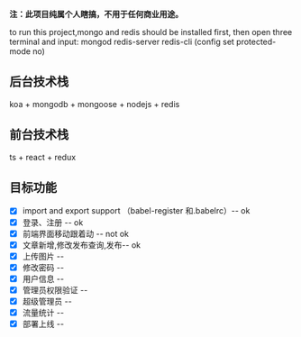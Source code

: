 __注：此项目纯属个人瞎搞，不用于任何商业用途。__

to run this project,mongo and redis should be installed first, then open three terminal and input:
mongod
redis-server
redis-cli (config set protected-mode no)

## 后台技术栈
koa + mongodb + mongoose + nodejs + redis

## 前台技术栈
ts + react + redux


## 目标功能


- [x] import and export support （babel-register 和.babelrc）-- ok
- [x] 登录、注册 -- ok
- [x] 前端界面移动跟着动 -- not ok
- [x] 文章新增,修改发布查询,发布-- ok
- [x] 上传图片 -- 
- [x] 修改密码 -- 
- [x] 用户信息 -- 
- [x] 管理员权限验证 -- 
- [x] 超级管理员 -- 
- [x] 流量统计 -- 
- [x] 部署上线 -- 
